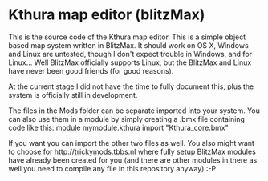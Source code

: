 # Kthura map editor (blitzMax)

This is the source code of the Kthura map editor. This is a simple object based map system written in BlitzMax.
It should work on OS X, Windows and Linux are untested, though I don't expect trouble in Windows, and for Linux... Well BlitzMax officially supports Linux, but the BlitzMax and Linux have never been good friends (for good reasons).

At the current stage I did not have the time to fully document this, plus the system is officially still in development.

The files in the Mods folder can be separate imported into your system. You can also use them in a module by simply creating a .bmx file containing code like this:
   module mymodule.kthura
   import "Kthura_core.bmx"

If you want you can import the other two files as well. You also might want to choose for http://trickymods.tbbs.nl where fully setup BlitzMax modules have already been created for you (and there are other modules in there as well you need to compile any file in this repository anyway) :-P

 
